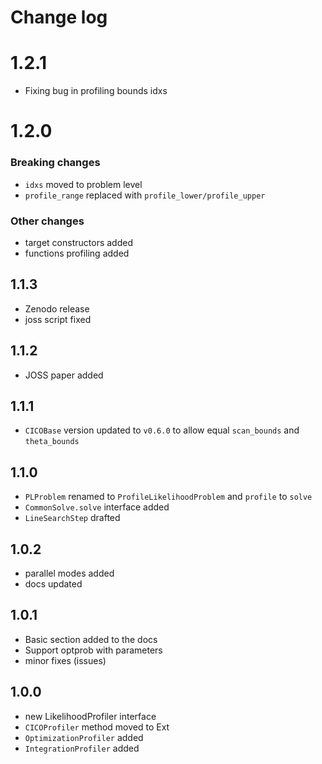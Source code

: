 # Change log

# 1.2.1

- Fixing bug in profiling bounds idxs

# 1.2.0

### Breaking changes
- `idxs` moved to problem level
- `profile_range` replaced with `profile_lower/profile_upper`
### Other changes
- target constructors added
- functions profiling added

## 1.1.3

- Zenodo release
- joss script fixed

## 1.1.2

- JOSS paper added

## 1.1.1

- `CICOBase` version updated to `v0.6.0` to allow equal `scan_bounds` and `theta_bounds`

## 1.1.0

- `PLProblem` renamed to `ProfileLikelihoodProblem` and `profile` to `solve`
- `CommonSolve.solve` interface added
- `LineSearchStep` drafted

## 1.0.2

- parallel modes added
- docs updated

## 1.0.1

- Basic section added to the docs
- Support optprob with parameters
- minor fixes (issues)

## 1.0.0

- new LikelihoodProfiler interface
- `CICOProfiler` method moved to Ext
- `OptimizationProfiler` added
- `IntegrationProfiler` added